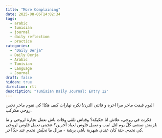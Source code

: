 ```yaml
---
title: "More Complaining"
date: 2025-08-06T14:02:34
tags:
  - arabic
  - tunisian
  - journal
  - daily reflection
  - practice
categories:
  - "Daily Derja"
  - Daily Derja
  - Arabic
  - Tunisian
  - Language
  - Journal
draft: false
hidden: true
direction: rtl
description: "Tunisian Daily Journal: Entry 12"
---
```

اليوم فيقت ماخر مرا اخرة و فاتني الترن! نكره نهارات كيف هكا! كي نقوم ماخر نحس روحي مكركب.

فكرت في روحي، علاش انا حكيكة؟ وقتاش نلقى وقات باش نعمل تجارة لروحي و ما نلزمش نمشي كلّ يوم لتل ابيب و نعمل فلوس لعباد آخرين؟ عجبني نعمل فلوس لروحي كي نخدم. حتة كان عندي شهرية باهي برشة - مزال ما نحبّش نخدم عند حدّ آخر.
